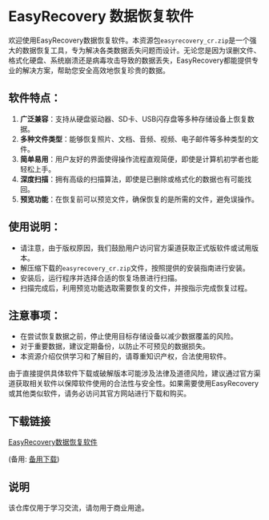# EasyRecovery 数据恢复软件

欢迎使用EasyRecovery数据恢复软件。本资源包`easyrecovery_cr.zip`是一个强大的数据恢复工具，专为解决各类数据丢失问题而设计。无论您是因为误删文件、格式化硬盘、系统崩溃还是病毒攻击导致的数据丢失，EasyRecovery都能提供专业的解决方案，帮助您安全高效地恢复珍贵的数据。

## 软件特点：

1. **广泛兼容**：支持从硬盘驱动器、SD卡、USB闪存盘等多种存储设备上恢复数据。
2. **多种文件类型**：能够恢复照片、文档、音频、视频、电子邮件等多种类型的文件。
3. **简单易用**：用户友好的界面使得操作流程直观简便，即使是计算机初学者也能轻松上手。
4. **深度扫描**：拥有高级的扫描算法，即使是已删除或格式化的数据也有可能找回。
5. **预览功能**：在恢复前可以预览文件，确保恢复的是所需的文件，避免误操作。

## 使用说明：

- 请注意，由于版权原因，我们鼓励用户访问官方渠道获取正式版软件或试用版本。
- 解压缩下载的`easyrecovery_cr.zip`文件，按照提供的安装指南进行安装。
- 安装后，运行程序并选择合适的恢复场景进行扫描。
- 扫描完成后，利用预览功能选取需要恢复的文件，并按指示完成恢复过程。

## 注意事项：

- 在尝试恢复数据之前，停止使用目标存储设备以减少数据覆盖的风险。
- 对于重要数据，建议定期备份，以防止不可预见的数据损失。
- 本资源介绍仅供学习和了解目的，请尊重知识产权，合法使用软件。

由于直接提供具体软件下载或破解版本可能涉及法律及道德风险，建议通过官方渠道获取相关软件以保障软件使用的合法性与安全性。如果需要使用EasyRecovery或其他类似软件，请务必访问其官方网站进行下载和购买。

## 下载链接
[EasyRecovery数据恢复软件](https://pan.quark.cn/s/9ceeb7143ac2) 

(备用: [备用下载](https://pan.baidu.com/s/11nWEzcJntc9LS8m9BhPCtQ?pwd=1223))

## 说明

该仓库仅用于学习交流，请勿用于商业用途。
